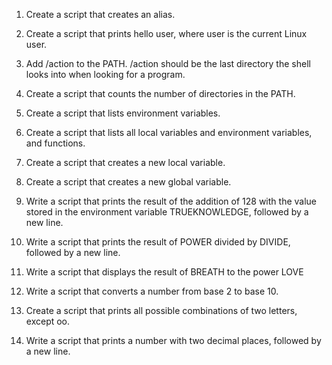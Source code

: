 1.	Create a script that creates an alias.

2.	Create a script that prints hello user, where user is the current Linux user.

3.	Add /action to the PATH. /action should be the last directory the shell looks into when looking for a program.

4.	Create a script that counts the number of directories in the PATH.

5.	Create a script that lists environment variables.

6.	Create a script that lists all local variables and environment variables, and functions.

7.	Create a script that creates a new local variable.

8.	Create a script that creates a new global variable.

9.	Write a script that prints the result of the addition of 128 with the value stored in the environment variable TRUEKNOWLEDGE, followed by a new line.

10.	Write a script that prints the result of POWER divided by DIVIDE, followed by a new line.

11.	Write a script that displays the result of BREATH to the power LOVE

12.	Write a script that converts a number from base 2 to base 10.

13.	Create a script that prints all possible combinations of two letters, except oo.

14.	Write a script that prints a number with two decimal places, followed by a new line.

